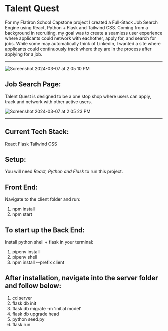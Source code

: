 # Talent Quest

For my Flatiron School Capstone project I created a Full-Stack Job Search Engine using React, Python + Flask and Tailwind CSS. Coming from a background in recruiting, my goal was to create a seamless user experience where applicants could network with eachother, apply for, and search for jobs. While some may automatically think of Linkedin, I wanted a site where applicants could continuously track where they are in the process after applying for a job.


---
![Screenshot 2024-03-07 at 2 05 10 PM](https://github.com/ateel93/talentquest/assets/146662726/cf4e7659-044d-4522-9557-48c46e38540e)


## Job Search Page: 
Talent Quest is designed to be a one stop shop where users can apply, track and network with other active users. 

![Screenshot 2024-03-07 at 2 05 23 PM](https://github.com/ateel93/talentquest/assets/146662726/3348bb18-3166-483f-89cb-45d345e223cc)


---
## Current Tech Stack:
React
Flask
Tailwind CSS

## Setup:
You will need *React, Python and Flask* to run this project. 

## Front End: 
Navigate to the client folder and run:
1. npm install
2. npm start

## To start up the Back End:
Install python shell + flask in your terminal:
1. pipenv install
2. pipenv shell
3. npm install --prefix client

## After installation, navigate into the server folder and follow below:
1. cd server
2. flask db init
3. flask db migrate -m 'initial model'
4. flask db upgrade head
5. python seed.py
6. flask run
